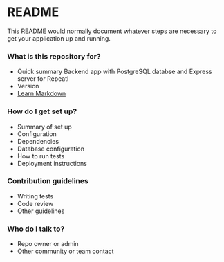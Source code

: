 # README

This README would normally document whatever steps are necessary to get your application up and running.

### What is this repository for?

- Quick summary
  Backend app with PostgreSQL databse and Express server for Repeatl
- Version
- [Learn Markdown](https://bitbucket.org/tutorials/markdowndemo)

### How do I get set up?

- Summary of set up
- Configuration
- Dependencies
- Database configuration
- How to run tests
- Deployment instructions

### Contribution guidelines

- Writing tests
- Code review
- Other guidelines

### Who do I talk to?

- Repo owner or admin
- Other community or team contact
